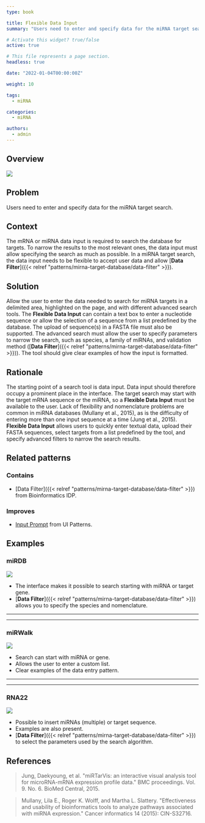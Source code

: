 ```yaml
---
type: book

title: Flexible Data Input
summary: "Users need to enter and specify data for the miRNA target search."

# Activate this widget? true/false
active: true

# This file represents a page section.
headless: true

date: "2022-01-04T00:00:00Z"

weight: 10

tags:
  - miRNA

categories:
  - miRNA

authors:
  - admin
---
```


## Overview

![](flexible-data.png)

## Problem

Users need to enter and specify data for the miRNA target search.

## Context

The mRNA or miRNA data input is required to search the database for targets. To narrow the results to the most relevant ones, the data input must allow specifying the search as much as possible. In a miRNA target search, the data input needs to be flexible to accept user data and allow [**Data Filter**]({{< relref "patterns/mirna-target-database/data-filter" >}}).

## Solution

Allow the user to enter the data needed to search for miRNA targets in a delimited area, highlighted on the page, and with different advanced search tools. The **Flexible Data Input** can contain a text box to enter a nucleotide sequence or allow the selection of a sequence from a list predefined by the database. The upload of sequence(s) in a FASTA file must also be supported. The advanced search must allow the user to specify parameters to narrow the search, such as species, a family of miRNAs, and validation method ([**Data Filter**]({{< relref "patterns/mirna-target-database/data-filter" >}})). The tool should give clear examples of how the input is formatted.

## Rationale

The starting point of a search tool is data input. Data input should therefore occupy a prominent place in the interface. The target search may start with the target mRNA sequence or the miRNA, so a **Flexible Data Input** must be available to the user. Lack of flexibility and nomenclature problems are common in miRNA databases (Mullany et al., 2015), as is the difficulty of entering more than one input sequence at a time (Jung et al., 2015). **Flexible Data Input** allows users to quickly enter textual data, upload their FASTA sequences, select targets from a list predefined by the tool, and specify advanced filters to narrow the search results.

## Related patterns

### Contains

- [Data Filter]({{< relref "patterns/mirna-target-database/data-filter" >}}) from Bioinformatics IDP.

### Improves

- [Input Prompt](http://ui-patterns.com/patterns/InputPrompt) from UI Patterns.


## Examples

### miRDB

![](mirdb_data_entry.png)

- The interface makes it possible to search starting with miRNA or target gene.
- [**Data Filter**]({{< relref "patterns/mirna-target-database/data-filter" >}}) allows you to specify the species and nomenclature.

---
---

### miRWalk

![](mirwalk_data_entry.png)

- Search can start with miRNA or gene.
- Allows the user to enter a custom list.
- Clear examples of the data entry pattern.

---
---

### RNA22

![](rna22_data_entry.png)
 
 - Possible to insert miRNAs (multiple) or target sequence.
 - Examples are also present.
 - [**Data Filter**]({{< relref "patterns/mirna-target-database/data-filter" >}}) to select the parameters used by the search algorithm.

## References
>Jung, Daekyoung, et al. "miRTarVis: an interactive visual analysis tool for microRNA-mRNA expression profile data." BMC proceedings. Vol. 9. No. 6. BioMed Central, 2015.

>Mullany, Lila E., Roger K. Wolff, and Martha L. Slattery. "Effectiveness and usability of bioinformatics tools to analyze pathways associated with miRNA expression." Cancer informatics 14 (2015): CIN-S32716.